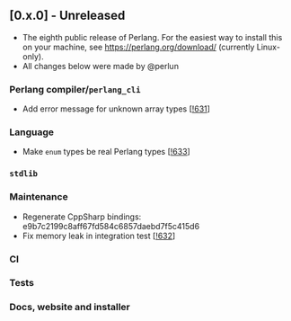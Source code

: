 ## [0.x.0] - Unreleased
- The eighth public release of Perlang. For the easiest way to install this on your machine, see
  https://perlang.org/download/ (currently Linux-only).
- All changes below were made by @perlun

### Perlang compiler/`perlang_cli`
- Add error message for unknown array types [[!631][631]]

### Language
- Make `enum` types be real Perlang types [[!633][633]]

### `stdlib`

### Maintenance
- Regenerate CppSharp bindings: e9b7c2199c8aff67fd584c6857daebd7f5c415d6
- Fix memory leak in integration test [[!632][632]]

### CI

### Tests

### Docs, website and installer

[631]: https://gitlab.perlang.org/perlang/perlang/merge_requests/631
[632]: https://gitlab.perlang.org/perlang/perlang/merge_requests/632
[633]: https://gitlab.perlang.org/perlang/perlang/merge_requests/633
